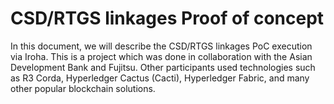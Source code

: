 # CSD/RTGS linkages Proof of concept 

In this document, we will describe the CSD/RTGS linkages PoC execution via Iroha. This is a project which was done in collaboration with the Asian Development Bank and Fujitsu. Other participants used technologies such as R3 Corda, Hyperledger Cactus (Cacti), Hyperledger Fabric, and many other popular blockchain solutions. 
